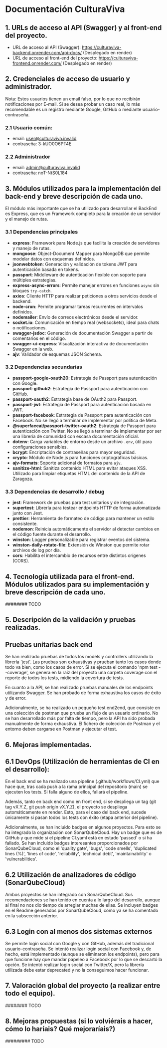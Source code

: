# Documentación CulturaViva

## 1. URLs de acceso al API (Swagger) y al front-end del proyecto. 
- URL de acceso al API (Swagger): https://culturaviva-backend.onrender.com/api-docs/ (Desplegado en render)
- URL de acceso al front-end del proyecto: https://culturaviva-frontend.onrender.com/ (Desplegado en render)

## 2. Credenciales de acceso de usuario y administrador. 
Nota: Estos usuarios tienen un email falso, por lo que no recibirán notificaciones por E-mail. Si se desea probar un caso real, lo más recomendable es un registro mediante Google, GitHub o mediante usuario-contraseña.
### 2.1 Usuario común: 
- email: user@culturaviva.invalid
- contraseña: 3-kUO0O6PT4E
### 2.2 Administrador
- email: admin@culturaviva.invalid
- contraseña: noT-NtS0L184
## 3. Módulos utilizados para la implementación del back-end y breve descripción de cada uno. 
El módulo más importante que se ha utilizado para desarrollar el BackEnd es Express, que es un Framework completo para la creación de un servidor y el manejo de rutas. 
### 3.1 Dependencias principales

- **express**: Framework para Node.js que facilita la creación de servidores y manejo de rutas.
- **mongoose**: Object-Document Mapper para MongoDB que permite modelar datos con esquemas definidos.
- **jsonwebtoken**: Generación y validación de tokens JWT para autenticación basada en tokens.
- **passport**: Middleware de autenticación flexible con soporte para múltiples estrategias.
- **express-async-errors**: Permite manejar errores en funciones `async` sin bloques `try-catch`.
- **axios**: Cliente HTTP para realizar peticiones a otros servicios desde el backend.
- **node-cron**: Permite programar tareas recurrentes en intervalos definidos.
- **nodemailer**: Envío de correos electrónicos desde el servidor.
- **socket.io**: Comunicación en tiempo real (websockets), ideal para chats o notificaciones.
- **swagger-jsdoc**: Generación de documentación Swagger a partir de comentarios en el código.
- **swagger-ui-express**: Visualización interactiva de documentación Swagger en la web.
- **ajv**: Validador de esquemas JSON Schema.

### 3.2 Dependencias secundarias

- **passport-google-oauth20**: Estrategia de Passport para autenticación con Google.
- **passport-github2**: Estrategia de Passport para autenticación con GitHub.
- **passport-oauth2**: Estrategia base de OAuth2 para Passport.
- **passport-jwt**: Estrategia de Passport para autenticación basada en JWT.
- **passport-facebook**: Estrategia de Passport para autenticación con Facebook. No se llegó a terminar de implementar por política de Meta. 
- **@superfaceai/passport-twitter-oauth2**: Estrategia de Passport para autenticación con Twitter. No se llegó a terminar de implementar por ser una librería de comunidad con escasa documentación oficial.
- **dotenv**: Carga variables de entorno desde un archivo `.env`, útil para configuraciones sensibles.
- **bcrypt**: Encriptación de contraseñas para mayor seguridad.
- **crypto**: Módulo de Node.js para funciones criptográficas básicas.
- **ajv-formats**: Soporte adicional de formatos para `ajv`.
- **sanitize-html**: Sanitiza contenido HTML para evitar ataques XSS. Utilizado para limpiar etiquetas HTML del contenido de la API de Zaragoza. 

### 3.3 Dependencias de desarrollo / debug

- **jest**: Framework de pruebas para test unitarios y de integración.
- **supertest**: Librería para testear endpoints HTTP de forma automatizada junto con Jest.
- **prettier**: Herramienta de formateo de código para mantener un estilo consistente.
- **nodemon**: Reinicia automáticamente el servidor al detectar cambios en el código fuente durante el desarrollo.
- **winston**: Logger personalizable para registrar eventos del sistema.
- **winston-daily-rotate-file**: Extensión de Winston que permite rotar archivos de log por día.
- **cors**: Habilita el intercambio de recursos entre distintos orígenes (CORS).

## 4. Tecnología utilizada para el front-end. Módulos utilizados para su implementación y breve descripción de cada uno. 

######## TODO

## 5. Descripción de la validación y pruebas realizadas. 
## Pruebas unitarias back end
Se han realizado pruebas de todos los models y controllers utilizando la librería 'jest'. Las pruebas son exhaustivas y prueban tanto los casos donde todo va bien, como los casos de error. Si se ejecuta el comando 'npm test --coverage', se genera en la raíz del proyecto una carpeta coverage con el reporte de todos los tests, midiendo la covertura de tests. 

En cuanto a la API, se han realizado pruebas manuales de los endpoints utilizando Swagger. Se han probado de forma exhaustiva los casos de éxito y de error. 

Adicionalmente, se ha realizado un pequeño test end2end, que consiste en una colección de postman que prueba un flujo de un usuario ordinario. No se han desarrollado más por falta de tiempo, pero la API ha sido probada manualmente de forma exhaustiva. El fichero de colección de Postman y el entorno deben cargarse en Postman y ejecutar el test. 

## 6. Mejoras implementadas. 
## 6.1 DevOps (Utilización de herramientas de CI en el desarrollo):
En el back end se ha realizado una pipeline (.github/workflows/CI.yml) que hace que, tras cada push a la rama principal del repositorio (main) se ejecuten los tests. Si falla alguno de ellos, fallará el pipeline. 

Además, tanto en back end como en front end, si se despliega un tag (git tag vX.Y.Z, git push origin vX.Y.Z), el proyecto se despliega automáticamente en render. Esto, para el caso del back end, sucede únicamente si pasan todos los tests con éxito (etapa anterior del pipeline).

Adicionalmente, se han incluido badges en algunos proyectos. Para esto se ha integrado la organización con SonarQubeCloud. Hay un badge que es de GitHub y que mide si el pipeline CI.yaml está en estado 'passed' o si ha fallado. Se han incluido badges interesantes proporcionados por SonarQubeCloud, como el 'quality gate', 'bugs', 'code smells', 'duplicated lines (%)', 'lines of code', 'reliability', 'technical debt', 'maintainability' o 'vulnerabilities'. 

## 6.2 Utilización de analizadores de código (SonarQubeCloud)
Ambos proyectos se han integrado con SonarQubeCloud. Sus recomendaciones se han tenido en cuenta a lo largo del desarrollo, aunque al final no nos dio tiempo de arreglar muchas de ellas. Se incluyen badges en el Readme generados por SonarQubeCloud, como ya se ha comentado en la subsección anterior.

## 6.3 Login con al menos dos sistemas externos
Se permite login social con Google y con GitHub, además del tradicional usuario-contraseña. Se intentó realizar login social con Facebook y, de hecho, está implementado (aunque se eliminaron los endpoints), pero para que funcione hay que mandar papeleo a Facebook por lo que se descartó la opción. Se intentó realizar login social con Twitter/X, pero la librería utilizada debe estar deprecated y no la conseguimos hacer funcionar.

## 7. Valoración global del proyecto (a realizar entre todo el equipo). 

######## TODO

## 8. Mejoras propuestas (si lo volviérais a hacer, cómo lo haríais? Qué mejoraríais?)

######### TODO